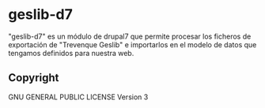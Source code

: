 geslib-d7
=======

"geslib-d7" es un módulo de drupal7 que permite procesar los ficheros de
exportación de "Trevenque Geslib" e importarlos en el modelo de datos que
tengamos definidos para nuestra web.

## Copyright

GNU GENERAL PUBLIC LICENSE Version 3
